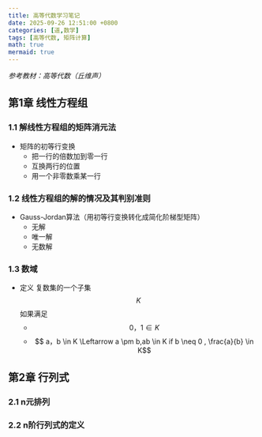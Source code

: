 ```yaml
---
title: 高等代数学习笔记
date: 2025-09-26 12:51:00 +0800
categories: [道,数学]
tags: [高等代数, 矩阵计算]
math: true
mermaid: true
---
```


*参考教材：高等代数（丘维声）*

## 第1章 线性方程组
### 1.1 解线性方程组的矩阵消元法
- 矩阵的初等行变换
    - 把一行的倍数加到零一行
    - 互换两行的位置
    - 用一个非零数乘某一行

### 1.2 线性方程组的解的情况及其判别准则
- Gauss-Jordan算法（用初等行变换转化成简化阶梯型矩阵）
    - 无解
    - 唯一解
    - 无数解

### 1.3 数域
- 定义
    复数集的一个子集$$K$$如果满足
    - $$ 0，1 \in K$$
    - $$ a，b \in K \Leftarrow  a \pm b,ab \in K if b \neq 0 , \frac{a}{b} \in K$$ 

## 第2章 行列式
### 2.1 n元排列
### 2.2 n阶行列式的定义